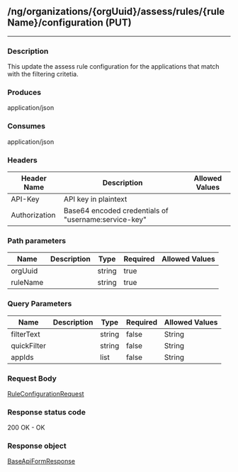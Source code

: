 ## /ng/organizations/{orgUuid}/assess/rules/{ruleName}/configuration (PUT)
---
### Description
This update the assess rule configuration for the applications that match with the filtering critetia.
### Produces
application/json
### Consumes
application/json
### Headers
| Header Name | Description | Allowed Values |
| ----------- | ----------- | ----------- |
| API-Key | API key in plaintext |  |
| Authorization | Base64 encoded credentials of &quot;username:service-key&quot; |  |
### Path parameters
| Name | Description | Type | Required | Allowed Values |
| ----------- | ----------- | ----------- | ----------- | ----------- |
| orgUuid |  | string | true |  |
| ruleName |  | string | true |  |
### Query Parameters
| Name | Description | Type | Required | Allowed Values |
| ----------- | ----------- | ----------- | ----------- | ----------- |
| filterText |  | string | false | String |
| quickFilter |  | string | false | String |
| appIds |  | list | false | String |
### Request Body
[RuleConfigurationRequest](<../../objects/RuleConfigurationRequest.md>)
### Response status code
200 OK - OK
### Response object
[BaseApiFormResponse](<../../objects/BaseApiFormResponse.md>)
